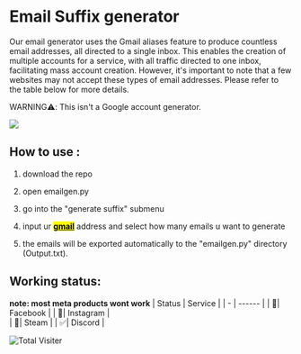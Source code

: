 # Email Suffix generator

Our email generator uses the Gmail aliases feature to produce countless email addresses, all directed to a single inbox. This enables the creation of multiple accounts for a service, with all traffic directed to one inbox, facilitating mass account creation. However, it's important to note that a few websites may not accept these types of email addresses. Please refer to the table below for more details.

WARNING⚠️: This isn't a Google account generator.

![](https://cdn.discordapp.com/attachments/916770878010839170/1094698142823366677/211336763-b56d307f-59cc-40cd-80e2-6db87ea211f8.png)

## How to use :

1.  download the repo

2.  open emailgen.py

3.  go into the "generate suffix" submenu

4.  input ur <u><mark>**gmail**</mark></u> address and select how many emails u want to generate

5.  the emails will be exported automatically to the "emailgen.py" directory (Output.txt).

## Working status:
**note: most meta products wont work**
| Status | Service       |
| - | ------ |
| 🚫| Facebook |
| 🚫| Instagram |   
| 🚫| Steam | 
| ✅| Discord |



![Total Visiter](https://visitor-badge.glitch.me/badge?page_id=jwenjian.visitor-badge&left_color=red&right_color=green&left_text=Hello%20Visitors)
